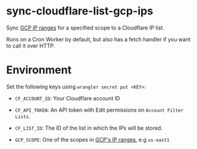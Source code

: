 # sync-cloudflare-list-gcp-ips
Sync [GCP IP ranges](https://www.gstatic.com/ipranges/cloud.json) for a specified scope to a Cloudflare IP list.

Runs on a Cron Worker by default, but also has a fetch handler if you want to call it over HTTP.

# Environment

Set the following keys using `wrangler secret put <KEY>`:

 - `CF_ACCOUNT_ID`: Your Cloudflare account ID
 - `CF_API_TOKEN`: An API token with Edit permissions on `Account Filter Lists`.
 - `CF_LIST_ID`: The ID of the list in which the IPs will be stored.
 
 - `GCP_SCOPE`: One of the scopes in [GCP's IP ranges](https://www.gstatic.com/ipranges/cloud.json), e.g `us-east1`

